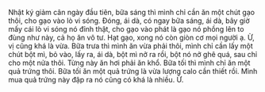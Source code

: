 Nhật ký giảm cân ngày đầu tiên, bữa sáng thì mình chỉ cần ăn một chút gạo thôi, cho gạo vào lò vi sóng. Đóng, ái dà, có ngay bữa sáng, ái dà, bây giờ mấy cái lò vi sóng nó đỉnh thật, cho gạo vào phát là gạo nó phồng lên to đùng như này, cả họ ăn vô tư. Hạt gạo, xong nó còn giòn cơ mọi người ạ. Ừ, vị cũng khá là vừa. Bữa trưa thì mình ăn vừa phải thôi, mình chỉ cần lấy một chút bột mì, bỏ vào, lấy ra, ái dà, bột mì nở ra rồi, bột nó nở ghê quá, sau chỉ cho một nửa thôi. Từng này ăn hơi phải ăn khổ. Bữa tối thì mình chỉ ăn một quả trứng thôi. Bữa tối ăn một quả trứng là vừa lượng calo cần thiết rồi. Mình mua quả trứng này đập ra nó cũng có khá là nhiều. Ừ.